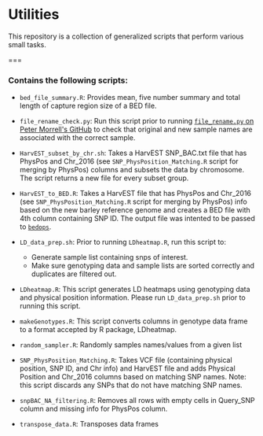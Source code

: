 # Utilities

This repository is a collection of generalized scripts that perform various small tasks.

===

### Contains the following scripts:

- `bed_file_summary.R`: Provides mean, five number summary and total length of capture region size of a BED file.

- `file_rename_check.py`: Run this script prior to running [`file_rename.py` on Peter Morrell's GitHub](https://github.com/pmorrell/Utilities/blob/master/file_rename.py) to check that original and new sample names are associated with the correct sample.

- `HarvEST_subset_by_chr.sh`: Takes a HarvEST SNP_BAC.txt file that has PhysPos and Chr_2016 (see `SNP_PhysPosition_Matching.R` script for merging by PhysPos) columns and subsets the data by chromosome. The script returns a new file for every subset group.

- `HarvEST_to_BED.R`: Takes a HarvEST file that has PhysPos and Chr_2016 (see `SNP_PhysPosition_Matching.R` script for merging by PhysPos) info based on the new barley reference genome and creates a BED file with 4th column containing SNP ID. The output file was intented to be passed to [`bedops`](http://bedops.readthedocs.io/en/v2p4p21/index.html).

- `LD_data_prep.sh`: Prior to running `LDheatmap.R`, run this script to:
   - Generate sample list containing snps of interest.
   - Make sure genotyping data and sample lists are sorted correctly and duplicates are filtered out.

- `LDheatmap.R`: This script generates LD heatmaps using genotyping data and physical position information. Please run `LD_data_prep.sh` prior to running this script.

- `makeGenotypes.R`: This script converts columns in genotype data frame to a format accepted by R package, LDheatmap.

- `random_sampler.R`: Randomly samples names/values from a given list

- `SNP_PhysPosition_Matching.R`: Takes VCF file (containing physical position, SNP ID, and Chr info) and HarvEST file and adds Physical Position and Chr_2016 columns based on matching SNP names. Note: this script discards any SNPs that do not have matching SNP names.

- `snpBAC_NA_filtering.R`: Removes all rows with empty cells in Query_SNP column and missing info for PhysPos column.

- `transpose_data.R`: Transposes data frames
